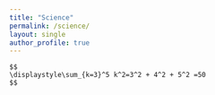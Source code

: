 ```yaml
---
title: "Science"
permalink: /science/
layout: single
author_profile: true
---
```



```
$$
\displaystyle\sum_{k=3}^5 k^2=3^2 + 4^2 + 5^2 =50
$$
```

